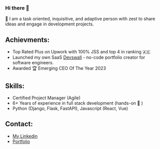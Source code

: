 ### Hi there 👋

💬 I am a task oriented, inquisitive, and adaptive person with zest to share ideas and engage in development projects. 

## Achievments:

- Top Rated Plus on Upwork with 100% JSS and top 4 in ranking 🇦🇪
- Launched my own SaaS [Devswall](https://www.devswall.com/) - no-code portfolio creator for software engineers.
- Awarded 🏆  Emerging CEO Of The Year 2023

## Skills:
- Certified Project Manager (Agile)
- 6+ Years of experience in full stack development (hands-on 🙌 )
- Python (Django, Flask, FastAPI), Javascript (React, Vue)

## Contact:
- [My Linkedin](https://www.linkedin.com/in/abouthashir/)
- [Portfolio](https://www.devswall.com/portfolio/hashir)


<!--
**mhashirhassan22/mhashirhassan22** is a ✨ _special_ ✨ repository because its `README.md` (this file) appears on your GitHub profile.

Here are some ideas to get you started:

- 🔭 I’m currently working on [Devswall](https://www.devswall.com/) - no-code portfolio creator for software engineers. 
- 🌱 I’m currently learning ...
- 💬 Ask me about ...
- 📫 How to reach me: ...
- 😄 Pronouns: ...
- ⚡ Fun fact: ...
-->
